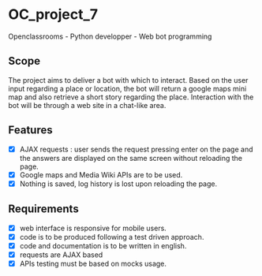 # OC_project_7
Openclassrooms - Python developper - Web bot programming

## Scope
The project aims to deliver a bot with which to interact. Based on the user input regarding a place or location, 
the bot will return a google maps mini map and also retrieve a short story regarding the place.
Interaction with the bot will be through a web site in a chat-like area.

## Features
- [x] AJAX requests : user sends the request pressing enter on the page and the answers are displayed on the same screen without reloading the page.
- [x] Google maps and Media Wiki APIs are to be used.
- [x] Nothing is saved, log history is lost upon reloading the page.

## Requirements
- [x] web interface is responsive for mobile users.
- [x] code is to be produced following a test driven approach.
- [x] code and documentation is to be written in english.
- [x] requests are AJAX based
- [x] APIs testing must be based on mocks usage.
